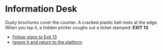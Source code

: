 # Information Desk

Dusty brochures cover the counter. A cracked plastic bell rests at the edge.  
When you tap it, a hidden printer coughs out a ticket stamped: **EXIT 13**.

- [Follow signs to Exit 13](choice-c2-exit.md)  
- [Ignore it and return to the platform](choice-c2-back.md)